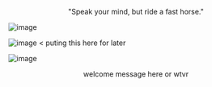 <p align="center">
"Speak your mind, but ride a fast horse."
  
![image](https://media.discordapp.net/attachments/1287942798242222182/1343289278662311987/A-cowboy-in-a-classic-silhouette-rides-toward-the-setting-sun-with-rugged-mountains-and-cacti-scattered-along-the-horizon-in-the-wallpaper-named-Cowboy-Sunset.png?ex=67bcbb21&is=67bb69a1&hm=bbf977a5a7bcf112f99dec81b43e784f0e2354c25843cbb91518edc2cd28a299&=&format=webp&quality=lossless&width=1069&height=599)

![image](https://64.media.tumblr.com/ede6f3cb45524f4c1eb0672dc3d10188/59109a23f82e5c42-3c/s250x400/1aa562e95dd854211080dfb0261b8a92f0bdff41.gifv) < puting this here for later 

![image](https://64.media.tumblr.com/d5b486e10b335fa2a89a82e0ea8544f7/59109a23f82e5c42-cb/s400x600/538d2e954ee1ce83b99a933deb295ea3b40f0ebd.gifv)
<p align="center">
welcome message here or wtvr
